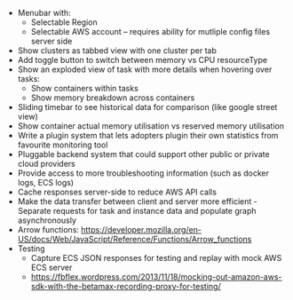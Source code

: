 * Menubar with:
  * Selectable Region
  * Selectable AWS account – requires ability for mutliple config files server side
* Show clusters as tabbed view with one cluster per tab
* Add toggle button to switch between memory vs CPU resourceType
* Show an exploded view of task with more details when hovering over tasks:
  * Show containers within tasks
  * Show memory breakdown across containers
* Sliding timebar to see historical data for comparison (like google street view)
* Show container actual memory utilisation vs reserved memory utilisation
* Write a plugin system that lets adopters plugin their own statistics from favourite monitoring tool
* Pluggable backend system that could support other public or private cloud providers
* Provide access to more troubleshooting information (such as docker logs, ECS logs)
* Cache responses server-side to reduce AWS API calls
* Make the data transfer between client and server more efficient - Separate requests for task and instance data and populate graph asynchronously
* Arrow functions: https://developer.mozilla.org/en-US/docs/Web/JavaScript/Reference/Functions/Arrow_functions
* Testing
  * Capture ECS JSON responses for testing and replay with mock AWS ECS server
  * https://fbflex.wordpress.com/2013/11/18/mocking-out-amazon-aws-sdk-with-the-betamax-recording-proxy-for-testing/
